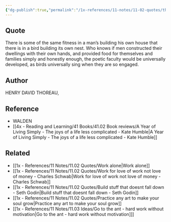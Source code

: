 ```yaml
---
{"dg-publish":true,"permalink":"/1x-references/11-notes/11-02-quotes/there-is-some-of-the-same-fitness-in-a-mans-building-his-own-house-that-there-is-in-a-bird-building-its-own-nest-henry-david-thoreau/","title":"There is some of the same fitness in a mans building his own house that there is in a bird building its own nest - Henry David Thoreau","created":"2024-08-13T09:08:04.869+03:00","updated":"2024-08-16T20:51:04.170+03:00"}
---
```



## Quote
 There is some of the same fitness in a man’s building his own house that there is in a bird building its own nest. Who knows if men constructed their dwellings with their own hands, and provided food for themselves and families simply and honestly enough, the poetic faculty would be universally developed, as birds universally sing when they are so engaged.


## Author
HENRY DAVID THOREAU, 

## Reference
- WALDEN
- [[4x - Reading and Learning/41 Books/41.02 Book reviews/A Year of Living Simply - The joys of a life less complicated - Kate Humble\|A Year of Living Simply - The joys of a life less complicated - Kate Humble]]

## Related
- [[1x - References/11 Notes/11.02 Quotes/Work alone\|Work alone]]
- [[1x - References/11 Notes/11.02 Quotes/Work for love of work not love of money - Charles Schwab\|Work for love of work not love of money - Charles Schwab]]
- [[1x - References/11 Notes/11.02 Quotes/Build stuff that doesnt fall down - Seth Godin\|Build stuff that doesnt fall down - Seth Godin]]
- [[1x - References/11 Notes/11.02 Quotes/Practice any art to make your soul grow\|Practice any art to make your soul grow]]
- [[1x - References/11 Notes/11.03 Ideas/Go to the ant - hard work without motivation\|Go to the ant - hard work without motivation]]]